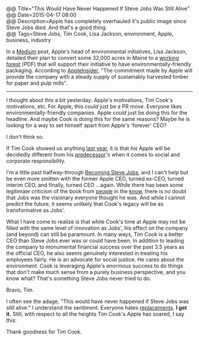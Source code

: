 @@ Title="This Would Have Never Happened If Steve Jobs Was Still Alive"  
@@ Date=2015-04-17 08:00  
@@ Description=Apple has completely overhauled it's public image since Steve Jobs died. And that's a good thing.  
@@ Tags=Steve Jobs, Tim Cook, Lisa Jackson, environment, Apple, business, industry 

In a [Medium][medium] post, Apple's head of environmental initiatives, Lisa Jackson, detailed their plan to convert some 32,000 acres in Maine to a [working forest][familyforests] (PDF) that will support their initiative to have environmentally-friendly packaging. According to [AppleInsider][appleinsider], "The commitment made by Apple will provide the company with a steady supply of sustainably harvested timber for paper and pulp mills".

<hr class="small" />

I thought about this a bit yesterday: Apple's motivations, Tim Cook's motivations, etc. For Apple, this *could* just be a PR move. Everyone likes environmentally-friendly companies. Apple *could* just be doing this for the headline. And maybe Cook is doing this for the same reasons? Maybe he is looking for a way to set himself apart from Apple's 'forever' CEO? 

I don't think so.

If Tim Cook showed us anything [last year][arstechnica], it is that *his* Apple will be decidedly different from his [predecessor][pcmag]'s when it comes to social and corporate responsibility. 

I'm a little past halfway-through [Becoming Steve Jobs][amazon], and I can't help but be even more smitten with the former Apple CEO, turned ex-CEO, turned interim CEO, and finally, turned CEO ...again. While there has been some legitimate criticism of the book from [people][medium 2] in the [know][overca], there is no doubt that Jobs was the visionary everyone thought he was. And while I cannot predict the future, it seems unlikely that Cook's legacy will be as transformative as Jobs'.

What I have come to realize is that while Cook's time at Apple may not be filled with the same level of innovation as Jobs', his effect on the company (and beyond) can still be paramount. In many ways, Tim Cook is a better CEO than Steve Jobs ever was or could have been. In addition to leading the company to monumental financial success over the past 3.5 years as the official CEO, he also seems genuinely interested in treating his employees fairly. He is an advocate for social justice. He cares about the environment. Cook is leveraging Apple's enormous success to do things that don't make much sense from a purely business perspective, and you know what? That's something Steve Jobs never tried to do.

Bravo, Tim.

I often see the adage, "This would have never happened if Steve Jobs was still alive." I understand the sentiment. Everyone hates [replacements][imdb]. **I get it.** Still, with respect to all the heights Tim Cook's Apple has soared, I say this:  

Thank goodness for Tim Cook.

[amazon]: http://www.amazon.com/Becoming-Steve-Jobs-Evolution-Visionary/dp/0385347405/?tag=theov0c-20
[appleinsider]: http://appleinsider.com/articles/15/04/16/apple-buys-36000-acres-of-forest-to-create-sustainable-eco-friendly-product-packaging
[arstechnica]: http://arstechnica.com/apple/2014/03/at-apple-shareholders-meeting-tim-cook-tells-off-climate-change-deniers/
[familyforests]: http://www.familyforests.org/documents/WhatisaWorkingForest_000.pdf
[imdb]: http://www.imdb.com/title/tt0191397/
[medium]: https://medium.com/@lisapjackson/why-apple-is-permanently-protecting-working-forests-6f49a7d4bef5
[medium 2]: https://medium.com/backchannel/would-steve-jobs-have-liked-the-new-biography-i-don-t-think-so-c9ceb4fc3005
[overca]: http://overca.st/DeCkrTEVE?t=953
[pcmag]: http://www.pcmag.com/article2/0,2817,2392762,00.asp